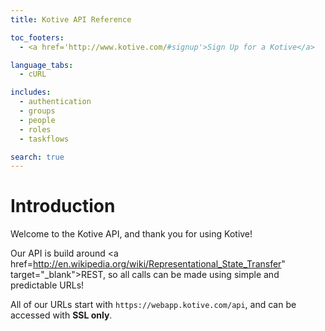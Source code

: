 ```yaml
---
title: Kotive API Reference

toc_footers:
  - <a href='http://www.kotive.com/#signup'>Sign Up for a Kotive</a>

language_tabs:
  - cURL

includes:
  - authentication
  - groups
  - people
  - roles
  - taskflows

search: true
---
```


# Introduction

Welcome to the Kotive API, and thank you for using Kotive!

Our API is build around <a href=http://en.wikipedia.org/wiki/Representational_State_Transfer" target="_blank">REST</a>, so all calls can be made using simple and predictable URLs!

All of our URLs start with `https://webapp.kotive.com/api`, and can be accessed with <strong>SSL only</strong>.
